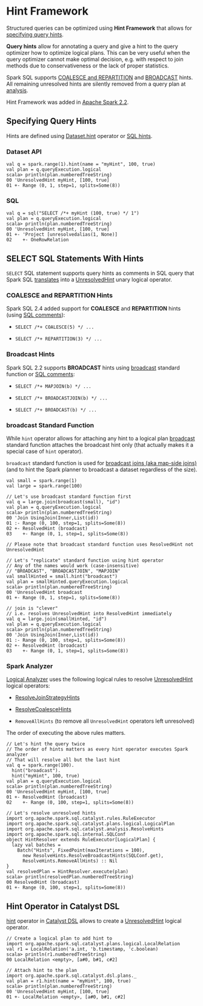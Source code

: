 # Hint Framework

Structured queries can be optimized using **Hint Framework** that allows for [specifying query hints](#specifying-query-hints).

**Query hints** allow for annotating a query and give a hint to the query optimizer how to optimize logical plans. This can be very useful when the query optimizer cannot make optimal decision, e.g. with respect to join methods due to conservativeness or the lack of proper statistics.

Spark SQL supports [COALESCE and REPARTITION](#coalesce-repartition-hints) and [BROADCAST](#broadcast-hints) hints. All remaining unresolved hints are silently removed from a query plan at [analysis](#spark-analyzer).

Hint Framework was added in [Apache Spark 2.2](https://issues.apache.org/jira/browse/SPARK-20857).

## Specifying Query Hints

Hints are defined using [Dataset.hint](../spark-sql-dataset-operators.md#hint) operator or [SQL hints](#sql-hints).

### Dataset API

```text
val q = spark.range(1).hint(name = "myHint", 100, true)
val plan = q.queryExecution.logical
scala> println(plan.numberedTreeString)
00 'UnresolvedHint myHint, [100, true]
01 +- Range (0, 1, step=1, splits=Some(8))
```

### SQL

```text
val q = sql("SELECT /*+ myHint (100, true) */ 1")
val plan = q.queryExecution.logical
scala> println(plan.numberedTreeString)
00 'UnresolvedHint myHint, [100, true]
01 +- 'Project [unresolvedalias(1, None)]
02    +- OneRowRelation
```

## <span id="sql-hints"> SELECT SQL Statements With Hints

`SELECT` SQL statement supports query hints as comments in SQL query that Spark SQL [translates](../sql/AstBuilder.md#withHints) into a [UnresolvedHint](../logical-operators/UnresolvedHint.md) unary logical operator.

### <span id="coalesce-repartition-hints"> COALESCE and REPARTITION Hints

Spark SQL 2.4 added support for **COALESCE** and **REPARTITION** hints (using [SQL comments](#sql-hints)):

* `SELECT /*+ COALESCE(5) */ ...`

* `SELECT /*+ REPARTITION(3) */ ...`

### <span id="broadcast-hints"> Broadcast Hints

Spark SQL 2.2 supports **BROADCAST** hints using [broadcast](#broadcast-function) standard function or [SQL comments](#sql-hints):

* `SELECT /*+ MAPJOIN(b) */ ...`

* `SELECT /*+ BROADCASTJOIN(b) */ ...`

* `SELECT /*+ BROADCAST(b) */ ...`

### <span id="broadcast-function"> broadcast Standard Function

While `hint` operator allows for attaching any hint to a logical plan [broadcast](../spark-sql-functions.md#broadcast) standard function attaches the broadcast hint only (that actually makes it a special case of `hint` operator).

`broadcast` standard function is used for [broadcast joins (aka map-side joins)](../spark-sql-joins-broadcast.md) (and to hint the Spark planner to broadcast a dataset regardless of the size).

```text
val small = spark.range(1)
val large = spark.range(100)

// Let's use broadcast standard function first
val q = large.join(broadcast(small), "id")
val plan = q.queryExecution.logical
scala> println(plan.numberedTreeString)
00 'Join UsingJoin(Inner,List(id))
01 :- Range (0, 100, step=1, splits=Some(8))
02 +- ResolvedHint (broadcast)
03    +- Range (0, 1, step=1, splits=Some(8))

// Please note that broadcast standard function uses ResolvedHint not UnresolvedHint

// Let's "replicate" standard function using hint operator
// Any of the names would work (case-insensitive)
// "BROADCAST", "BROADCASTJOIN", "MAPJOIN"
val smallHinted = small.hint("broadcast")
val plan = smallHinted.queryExecution.logical
scala> println(plan.numberedTreeString)
00 'UnresolvedHint broadcast
01 +- Range (0, 1, step=1, splits=Some(8))

// join is "clever"
// i.e. resolves UnresolvedHint into ResolvedHint immediately
val q = large.join(smallHinted, "id")
val plan = q.queryExecution.logical
scala> println(plan.numberedTreeString)
00 'Join UsingJoin(Inner,List(id))
01 :- Range (0, 100, step=1, splits=Some(8))
02 +- ResolvedHint (broadcast)
03    +- Range (0, 1, step=1, splits=Some(8))
```

### Spark Analyzer

[Logical Analyzer](../Analyzer.md) uses the following logical rules to resolve [UnresolvedHint](../logical-operators/UnresolvedHint.md) logical operators:

* [ResolveJoinStrategyHints](../logical-analysis-rules/ResolveJoinStrategyHints.md)

* [ResolveCoalesceHints](../logical-analysis-rules/ResolveCoalesceHints.md)

* `RemoveAllHints` (to remove all `UnresolvedHint` operators left unresolved)

The order of executing the above rules matters.

```text
// Let's hint the query twice
// The order of hints matters as every hint operator executes Spark analyzer
// That will resolve all but the last hint
val q = spark.range(100).
  hint("broadcast").
  hint("myHint", 100, true)
val plan = q.queryExecution.logical
scala> println(plan.numberedTreeString)
00 'UnresolvedHint myHint, [100, true]
01 +- ResolvedHint (broadcast)
02    +- Range (0, 100, step=1, splits=Some(8))

// Let's resolve unresolved hints
import org.apache.spark.sql.catalyst.rules.RuleExecutor
import org.apache.spark.sql.catalyst.plans.logical.LogicalPlan
import org.apache.spark.sql.catalyst.analysis.ResolveHints
import org.apache.spark.sql.internal.SQLConf
object HintResolver extends RuleExecutor[LogicalPlan] {
  lazy val batches =
    Batch("Hints", FixedPoint(maxIterations = 100),
      new ResolveHints.ResolveBroadcastHints(SQLConf.get),
      ResolveHints.RemoveAllHints) :: Nil
}
val resolvedPlan = HintResolver.execute(plan)
scala> println(resolvedPlan.numberedTreeString)
00 ResolvedHint (broadcast)
01 +- Range (0, 100, step=1, splits=Some(8))
```

## <span id="hint-catalyst-dsl"> Hint Operator in Catalyst DSL

[hint](../spark-sql-catalyst-dsl.md#hint) operator in [Catalyst DSL](../spark-sql-catalyst-dsl.md) allows to create a [UnresolvedHint](../logical-operators/UnresolvedHint.md) logical operator.

```text
// Create a logical plan to add hint to
import org.apache.spark.sql.catalyst.plans.logical.LocalRelation
val r1 = LocalRelation('a.int, 'b.timestamp, 'c.boolean)
scala> println(r1.numberedTreeString)
00 LocalRelation <empty>, [a#0, b#1, c#2]

// Attach hint to the plan
import org.apache.spark.sql.catalyst.dsl.plans._
val plan = r1.hint(name = "myHint", 100, true)
scala> println(plan.numberedTreeString)
00 'UnresolvedHint myHint, [100, true]
01 +- LocalRelation <empty>, [a#0, b#1, c#2]
```
